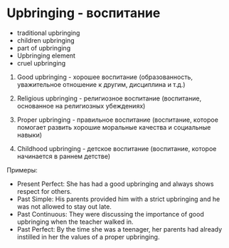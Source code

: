# Upbringing - воспитание




- traditional upbringing
- children upbringing
- part of upbringing
- Upbringing element
- cruel upbringing

1. Good upbringing - хорошее воспитание (образованность, уважительное отношение к другим, дисциплина и т.д.)

2. Religious upbringing - религиозное воспитание (воспитание, основанное на религиозных убеждениях)

3. Proper upbringing - правильное воспитание (воспитание, которое помогает развить хорошие моральные качества и социальные навыки)

4. Childhood upbringing - детское воспитание (воспитание, которое начинается в раннем детстве)

Примеры:

- Present Perfect: She has had a good upbringing and always shows respect for others.
- Past Simple: His parents provided him with a strict upbringing and he was not allowed to stay out late.
- Past Continuous: They were discussing the importance of good upbringing when the teacher walked in.
- Past Perfect: By the time she was a teenager, her parents had already instilled in her the values of a proper upbringing.
